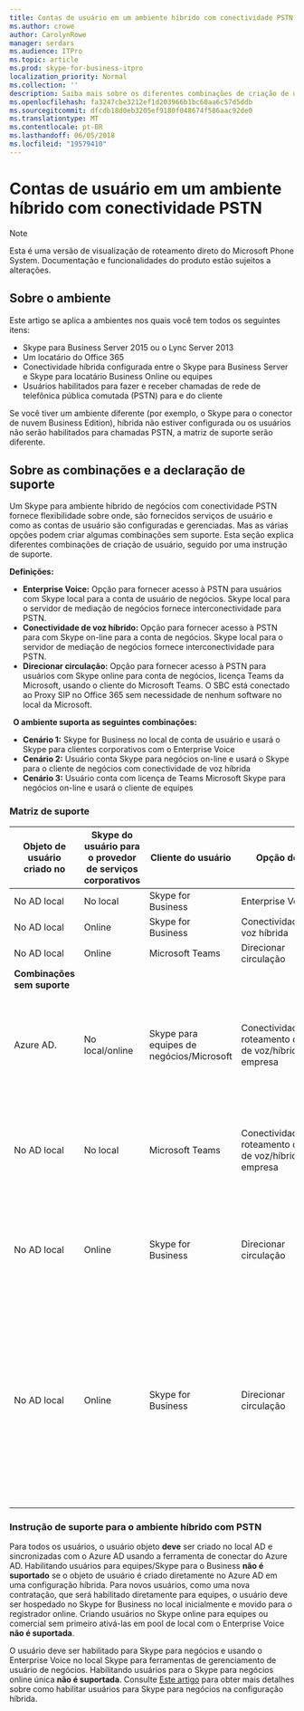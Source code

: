 ```yaml
---
title: Contas de usuário em um ambiente híbrido com conectividade PSTN
ms.author: crowe
author: CarolynRowe
manager: serdars
ms.audience: ITPro
ms.topic: article
ms.prod: skype-for-business-itpro
localization_priority: Normal
ms.collection: ''
description: Saiba mais sobre os diferentes combinações de criação de usuário e quais combinações são ou não suporte.
ms.openlocfilehash: fa3247cbe3212ef1d203966b1bc60aa6c57d5ddb
ms.sourcegitcommit: dfcdb18d0eb3205ef9180f048674f586aac92de0
ms.translationtype: MT
ms.contentlocale: pt-BR
ms.lasthandoff: 06/05/2018
ms.locfileid: "19579410"
---
```

# <a name="user-accounts-in-a-hybrid-environment-with-pstn-connectivity"></a>Contas de usuário em um ambiente híbrido com conectividade PSTN

  > [!NOTE]
  > Esta é uma versão de visualização de roteamento direto do Microsoft Phone System.  Documentação e funcionalidades do produto estão sujeitos a alterações.

## <a name="about-the-environment"></a>Sobre o ambiente

Este artigo se aplica a ambientes nos quais você tem todos os seguintes itens: 
 
- Skype para Business Server 2015 ou o Lync Server 2013 
- Um locatário do Office 365 
- Conectividade híbrida configurada entre o Skype para Business Server e Skype para locatário Business Online ou equipes 
- Usuários habilitados para fazer e receber chamadas de rede de telefônica pública comutada (PSTN) para e do cliente

 
Se você tiver um ambiente diferente (por exemplo, o Skype para o conector de nuvem Business Edition), híbrida não estiver configurada ou os usuários não serão habilitados para chamadas PSTN, a matriz de suporte serão diferente.  

## <a name="about-the-combinations-and-the-supportability-statement"></a>Sobre as combinações e a declaração de suporte  

Um Skype para ambiente híbrido de negócios com conectividade PSTN fornece flexibilidade sobre onde, são fornecidos serviços de usuário e como as contas de usuário são configuradas e gerenciadas. Mas as várias opções podem criar algumas combinações sem suporte. Esta seção explica diferentes combinações de criação de usuário, seguido por uma instrução de suporte.


**Definições:**   
- **Enterprise Voice:** Opção para fornecer acesso à PSTN para usuários com Skype local para a conta de usuário de negócios. Skype local para o servidor de mediação de negócios fornece interconectividade para PSTN.  
- **Conectividade de voz híbrido:** Opção para fornecer acesso à PSTN para com Skype on-line para a conta de negócios. Skype local para o servidor de mediação de negócios fornece interconectividade para PSTN. 
- **Direcionar circulação:** Opção para fornecer acesso à PSTN para usuários com Skype online para conta de negócios, licença Teams da Microsoft, usando o cliente do Microsoft Teams. O SBC está conectado ao Proxy SIP no Office 365 sem necessidade de nenhum software no local da Microsoft.

  
**O ambiente suporta as seguintes combinações:**
- **Cenário 1:** Skype for Business no local de conta de usuário e usará o Skype para clientes corporativos com o Enterprise Voice
- **Cenário 2:** Usuário conta Skype para negócios on-line e usará o Skype para o cliente de negócios com conectividade de voz híbrida
- **Cenário 3:** Usuário conta com licença de Teams Microsoft Skype para negócios on-line e usará o cliente de equipes
 
### <a name="supportability-matrix"></a>Matriz de suporte


|**Objeto de usuário criado no**  |**Skype do usuário para o provedor de serviços corporativos**|**Cliente do usuário**|**Opção de voz**|**Compatível**|
|---------|---------|---------|---------|--------|
|No AD local| No local |Skype for Business   | Enterprise Voice   |Sim|
|No AD local|Online| Skype for Business  | Conectividade de voz híbrida   |Sim |
|No AD local|Online |Microsoft Teams |Direcionar circulação  |Sim |
|**Combinações sem suporte**    | |         |         |
|Azure AD.| No local/online | Skype para equipes de negócios/Microsoft|Conectividade/Direct roteamento de voz de voz/híbrido de empresa  |Não, o objeto de usuário deve ser criado no AD local pela primeira vez |
|No AD local  |No local| Microsoft Teams| Conectividade/Direct roteamento de voz de voz/híbrido de empresa   |Não, o cliente Microsoft Teams não é suportado com Skype local for Business |
|No AD local  |Online |Skype for Business | Direcionar circulação  | Não, não é suportado Skype para o cliente de negócios com o roteamento direto  |
|No AD local  |Online |Skype for Business  | Direcionar circulação  |Não, roteamento direto não é suportado com Skype para o cliente de negócios e usuário deve estar habilitado para o Enterprise Voice no Skype para negócios primeiro  |
|   |         |         |         ||

### <a name="supportability-statement-for-the-hybrid-environment-with-pstn"></a>Instrução de suporte para o ambiente híbrido com PSTN

Para todos os usuários, o usuário objeto **deve** ser criado no local AD e sincronizadas com o Azure AD usando a ferramenta de conectar do Azure AD. Habilitando usuários para equipes/Skype para o Business **não é suportado** se o objeto de usuário é criado diretamente no Azure AD em uma configuração híbrida. Para novos usuários, como uma nova contratação, que será habilitado diretamente para equipes, o usuário deve ser hospedado no Skype for Business no local inicialmente e movido para o registrador online. Criando usuários no Skype online para equipes ou comercial sem primeiro ativá-las em pool de local com o Enterprise Voice **não é suportada**.
  

O usuário deve ser habilitado para Skype para negócios e usando o Enterprise Voice no local Skype para ferramentas de gerenciamento de usuário de negócios. Habilitando usuários para o Skype para negócios online única **não é suportada**. Consulte [Este artigo](enable-the-users-for-enterprise-voice-on-premises.md#special-considerations-when-enabling-users-for-enterprise-voice-on-premises) para obter mais detalhes sobre como habilitar usuários para Skype para negócios na configuração híbrida.